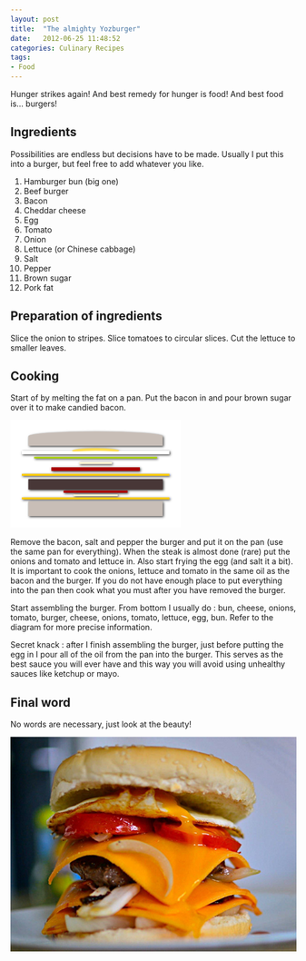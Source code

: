 ```yaml
---
layout: post
title:  "The almighty Yozburger"
date:   2012-06-25 11:48:52
categories: Culinary Recipes
tags:
- Food
---
```


Hunger strikes again! And best remedy for hunger is food! And best food is...
burgers!

## Ingredients

Possibilities are endless but decisions have to be made. Usually I put this
into a burger, but feel free to add whatever you like.

1.  Hamburger bun (big one)
2.  Beef burger
3.  Bacon
4.  Cheddar cheese
5.  Egg
6.  Tomato
7.  Onion
8.  Lettuce (or Chinese cabbage)
9.  Salt
10. Pepper
11. Brown sugar
12. Pork fat

## Preparation of ingredients

Slice the onion to stripes. Slice tomatoes to circular slices. Cut the lettuce
to smaller leaves.

## Cooking

Start of by melting the fat on a pan. Put the bacon in and pour brown sugar
over it to make candied bacon.

![yozburger]

[yozburger]: /images/yozburger/yozburger.png#+right+w300

Remove the bacon, salt and pepper the burger and put it on the pan (use the
same pan for everything). When the steak is almost done (rare) put the onions
and tomato and lettuce in. Also start frying the egg (and salt it a bit). It is
important to cook the onions, lettuce and tomato in the same oil as the bacon
and the burger. If you do not have enough place to put everything into the pan
then cook what you must after you have removed the burger.

Start assembling the burger. From bottom I usually do : bun, cheese, onions,
tomato, burger, cheese, onions, tomato, lettuce, egg, bun. Refer to the diagram
for more precise information.

Secret knack : after I finish assembling the burger, just before putting the
egg in I pour all of the oil from the pan into the burger. This serves as the
best sauce you will ever have and this way you will avoid using unhealthy
sauces like ketchup or mayo.

## Final word

No words are necessary, just look at the beauty!

![yozburger-photo]

 [yozburger-photo]: /images/yozburger/yozburger-photo.jpg
